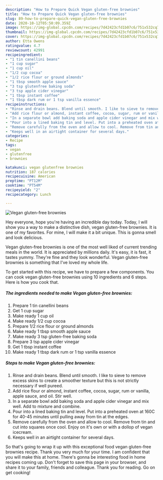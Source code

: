 ```yaml
---
description: "How to Prepare Quick Vegan gluten-free brownies"
title: "How to Prepare Quick Vegan gluten-free brownies"
slug: 89-how-to-prepare-quick-vegan-gluten-free-brownies
date: 2020-10-12T05:50:09.359Z
image: https://img-global.cpcdn.com/recipes/7d42423cfd1b07c6/751x532cq70/vegan-gluten-free-brownies-recipe-main-photo.jpg
thumbnail: https://img-global.cpcdn.com/recipes/7d42423cfd1b07c6/751x532cq70/vegan-gluten-free-brownies-recipe-main-photo.jpg
cover: https://img-global.cpcdn.com/recipes/7d42423cfd1b07c6/751x532cq70/vegan-gluten-free-brownies-recipe-main-photo.jpg
author: Etta Owens
ratingvalue: 4.7
reviewcount: 42991
recipeingredient:
- "1 tin canellini beans"
- "1 cup sugar"
- "1 cup oil"
- "1/2 cup cocoa"
- "1/2 rice flour or ground almonds"
- "1 tbsp smooth apple sauce"
- "3 tsp glutenfree baking soda"
- "3 tsp apple cider vinegar"
- "1 tbsp instant coffee"
- "1 tbsp dark rum or 1 tsp vanilla essence"
recipeinstructions:
- "Rinse and drain beans. Blend until smooth. I like to sieve to remove excess skins to create a smoother texture but this is not strictly necessary if well pureed."
- "Add rice flour or almond, instant coffee, cocoa, sugar, rum or vanilla, apple sauce, and oil. Stir well."
- "In a separate bowl add baking soda and apple cider vinegar and mix well. Add to mixture and combine."
- "Pour into a lined baking tin and level. Put into a preheated oven at 160C for 40-45 minutes until pulling away from tin at the edges."
- "Remove carefully from the oven and allow to cool. Remove from tin and cut into squares once cool. Enjoy on it&#39;s own or with a dollop of vegan icecream."
- "Keeps well in an airtight container for several days."
categories:
- Recipe
tags:
- vegan
- glutenfree
- brownies

katakunci: vegan glutenfree brownies 
nutrition: 187 calories
recipecuisine: American
preptime: "PT12M"
cooktime: "PT54M"
recipeyield: "2"
recipecategory: Lunch

---
```



![Vegan gluten-free brownies](https://img-global.cpcdn.com/recipes/7d42423cfd1b07c6/751x532cq70/vegan-gluten-free-brownies-recipe-main-photo.jpg)

Hey everyone, hope you're having an incredible day today. Today, I will show you a way to make a distinctive dish, vegan gluten-free brownies. It is one of my favorites. For mine, I will make it a bit unique. This is gonna smell and look delicious.

Vegan gluten-free brownies is one of the most well liked of current trending meals in the world. It is appreciated by millions daily. It's easy, it is fast, it tastes yummy. They're fine and they look wonderful. Vegan gluten-free brownies is something that I've loved my whole life.




To get started with this recipe, we have to prepare a few components. You can cook vegan gluten-free brownies using 10 ingredients and 6 steps. Here is how you cook that.

<!--inarticleads1-->

##### The ingredients needed to make Vegan gluten-free brownies:

1. Prepare 1 tin canellini beans
1. Get 1 cup sugar
1. Make ready 1 cup oil
1. Make ready 1/2 cup cocoa
1. Prepare 1/2 rice flour or ground almonds
1. Make ready 1 tbsp smooth apple sauce
1. Make ready 3 tsp gluten-free baking soda
1. Prepare 3 tsp apple cider vinegar
1. Get 1 tbsp instant coffee
1. Make ready 1 tbsp dark rum or 1 tsp vanilla essence




<!--inarticleads2-->

##### Steps to make Vegan gluten-free brownies:

1. Rinse and drain beans. Blend until smooth. I like to sieve to remove excess skins to create a smoother texture but this is not strictly necessary if well pureed.
1. Add rice flour or almond, instant coffee, cocoa, sugar, rum or vanilla, apple sauce, and oil. Stir well.
1. In a separate bowl add baking soda and apple cider vinegar and mix well. Add to mixture and combine.
1. Pour into a lined baking tin and level. Put into a preheated oven at 160C for 40-45 minutes until pulling away from tin at the edges.
1. Remove carefully from the oven and allow to cool. Remove from tin and cut into squares once cool. Enjoy on it&#39;s own or with a dollop of vegan icecream.
1. Keeps well in an airtight container for several days.




So that's going to wrap it up with this exceptional food vegan gluten-free brownies recipe. Thank you very much for your time. I am confident that you will make this at home. There's gonna be interesting food in home recipes coming up. Don't forget to save this page in your browser, and share it to your family, friends and colleague. Thank you for reading. Go on get cooking!
